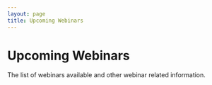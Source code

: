 ```yaml
---
layout: page
title: Upcoming Webinars
---
```


# Upcoming Webinars

The list of webinars available and other webinar related information.